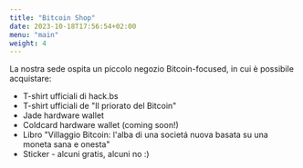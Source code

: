 ```yaml
---
title: "Bitcoin Shop"
date: 2023-10-18T17:56:54+02:00
menu: "main"
weight: 4
---
```


La nostra sede ospita un piccolo negozio Bitcoin-focused, in cui è possibile acquistare:
- T-shirt ufficiali di hack.bs
- T-shirt ufficiali de "Il priorato del Bitcoin"
- Jade hardware wallet
- Coldcard hardware wallet (coming soon!)
- Libro "Villaggio Bitcoin: l'alba di una societá nuova basata su una moneta sana e onesta"
- Sticker - alcuni gratis, alcuni no :)
